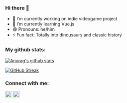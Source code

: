 ### Hi there 👋

- 🔭 I’m currently working on indie videogame project
- 🌱 I’m currently learning Vue.js
- 😄 Pronouns: he/him
- ⚡ Fun fact: Totally into dinousaurs and classic history

### My github stats:  

[![Anurag's github stats](https://github-readme-stats.vercel.app/api?username=EmilianoLlanas&count_private=true&show_icons=true&theme=radical
)](https://github.com/EmilianoLlanas/github-readme-stats)

[![GitHub Streak](https://github-readme-streak-stats.herokuapp.com?user=EmilianoLlanas&theme=radical&date_format=M%20j%5B%2C%20Y%5D)](https://git.io/streak-stats)

### Connect with me:

[<img align="left" alt="codeSTACKr | LinkedIn" width="22px" src="https://cdn.jsdelivr.net/npm/simple-icons@v3/icons/linkedin.svg" />][linkedin]
[<img align="left" alt="codeSTACKr | Instagram" width="22px" src="https://cdn.jsdelivr.net/npm/simple-icons@v3/icons/gmail.svg" />][mail]


[linkedin]: https://www.linkedin.com/in/emiliano-llanas/
[mail]: mailto:emaciasllanas@gmail.com
